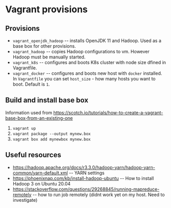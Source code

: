 # Vagrant provisions
## Provisions
* `vagrant_openjdk_hadoop` -- installs OpenJDK 11 and Hadoop. Used as a base box for other provisions.
* `vagrant_hadoop` -- copies Hadoop configurations to vm. However Hadoop must be manually started.
* `vagrant_k8s` -- configures and boots K8s cluster with node size dfined in Vagrantfile.
* `vagrant_docker` -- configures and boots new host with `docker` installed.
  In `Vagrantfile` you can set `host_size` - how many hosts you want to boot. Default is `1`.


## Build and install base box
Information used from https://scotch.io/tutorials/how-to-create-a-vagrant-base-box-from-an-existing-one
1. `vagrant up`
2. `vagrant package --output mynew.box`
3. `vagrant box add mynewbox mynew.box`


## Useful resources
* https://hadoop.apache.org/docs/r3.3.0/hadoop-yarn/hadoop-yarn-common/yarn-default.xml -- YARN settings
* https://phoenixnap.com/kb/install-hadoop-ubuntu -- How to install Hadoop 3 on Ubuntu 20.04
* https://stackoverflow.com/questions/29268845/running-mapreduce-remotely -- how to run job remotely (didnt work yet on my host. Need to investigate)